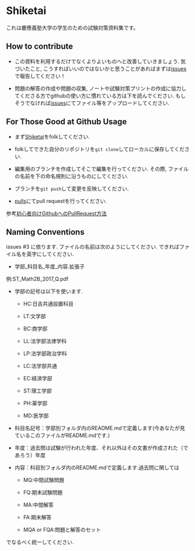 Shiketai
====

これは慶應義塾大学の学生のための試験対策資料集です。

How to contribute
----

- この資料を利用するだけでなくよりよいものへと改善していきましょう. 気づいたこと, こうすればいいのではないかと思うことがあればまずは[issues](https://github.com/naoki-cpp/Shiketai/issues)で報告してください！

- 問題の解答の作成や問題の収集, ノートや試験対策プリントの作成に協力してくださる方でgithubの使い方に慣れている方は下を読んでください. もしそうでなければ[issues](https://github.com/naoki-cpp/Shiketai/issues)にてファイル等をアップロードしてください. 

For Those Good at Github Usage
----

- まず[Shiketai](https://github.com/naoki-cpp/Shiketai)をfolkしてください.

- folkしてできた自分のリポジトリを`git clone`してローカルに保存してください.

- 編集用のブランチを作成してそこで編集を行ってください. その際, ファイルの名前を下の命名規則に沿うものにしてください.

- ブランチを`git push`して変更を反映してください.

- [pulls](https://github.com/naoki-cpp/Shiketai/pulls)にてpull requestを行ってください.

参考[初心者向けGithubへのPullRequest方法](https://qiita.com/samurairunner/items/7442521bce2d6ac9330b)

Naming Conventions
----

issues #3 に依ります.
ファイルの名前は次のようにしてください. できればファイル名を英字にしてください.

- 学部\_科目名\_年度\_内容.拡張子

例:ST\_Math2B\_2017\_Q.pdf

- 学部の記号は以下を使います.

  - HC:日吉共通設置科目

  - LT:文学部

  - BC:商学部

  - LL:法学部法律学科

  - LP:法学部政治学科

  - LC:法学部共通

  - EC:経済学部

  - ST:理工学部

  - PH:薬学部

  - MD:医学部

- 科目名記号：学部別フォルダ内のREADME.mdで定義します(今あなたが見ているこのファイルがREADME.mdです.)

- 年度：過去問は試験が行われた年度、それ以外はその文書が作成された（であろう）年度

- 内容：科目別フォルダ内のREADME.mdで定義します.過去問に関しては

  - MQ:中間試験問題

  - FQ:期末試験問題

  - MA:中間解答

  - FA:期末解答

  - MQA or FQA:問題と解答のセット

でなるべく統一してください.